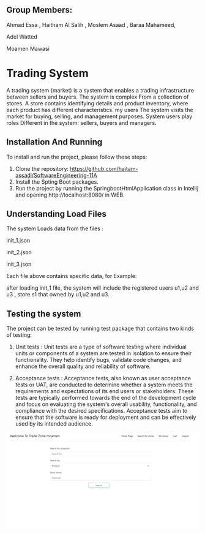 ## Group Members:
 Ahmad Essa , Haitham Al Salih , Moslem Asaad , Baraa Mahameed,

 Adel Watted

 Moamen Mawasi
 

# Trading System


A trading system (market) is a system that enables a trading infrastructure between sellers and buyers. The system is complex
From a collection of stores. A store contains identifying details and product inventory, where each product has different characteristics. my users
The system visits the market for buying, selling, and management purposes. System users play roles
Different in the system: sellers, buyers and managers.

## Installation And Running

To install and run the project, please follow these steps:

1. Clone the repository: https://github.com/haitam-assadi/SoftwareEngineering-11A
2. Install the Spting Boot packages.
3. Run the project by running the SpringbootHtmlApplication class in Intellij and opening http://localhost:8080/ in WEB.

## Understanding Load Files

The system Loads data from the files :

 init_1.json

 init_2.json

 init_3.json

 Each file above contains specific data, for Example:

  after loading init_1 file, the system will include the registered users u1,u2 and u3 , store s1 that owned by u1,u2 and u3.

## Testing the system

The project can be tested by running test package that contains two kinds of testing:

1. Unit tests : Unit tests are a type of software testing where individual units or components of a system are tested in isolation to ensure their functionality. They help identify bugs, validate code changes, and enhance the overall quality and reliability of software.

2. Acceptance tests : 
Acceptance tests, also known as user acceptance tests or UAT, are conducted to determine whether a system meets the requirements and expectations of its end users or stakeholders. These tests are typically performed towards the end of the development cycle and focus on evaluating the system's overall usability, functionality, and compliance with the desired specifications. Acceptance tests aim to ensure that the software is ready for deployment and can be effectively used by its intended audience.

![TradeZone](https://github.com/haitam-assadi/SoftwareEngineering-11A/blob/version_2_master/TradeZone.png)


